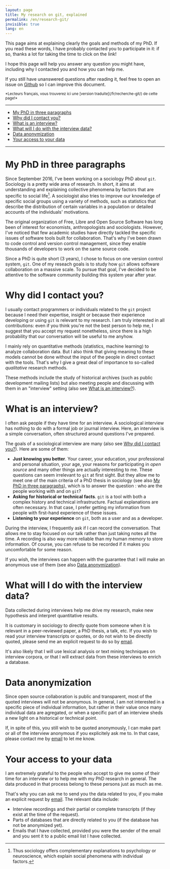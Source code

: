 ```yaml
---
layout: page
title: My research on git, explained
permalink: /en/research-git/
invisible: true
lang: en
---
```


This page aims at explaining clearly the goals and methods of my PhD.
If you read these words, I have probably contacted you to participate in it: if so, thanks a lot for taking the time to click on the link!

I hope this page will help you answer any question you might have, including why I contacted you and how you can help me.

If you still have unanswered questions after reading it, feel free to open an issue on [Github](https://github.com/gaalcaras/gaalcaras/issues) so I can improve this document.

<small>
*Lecteurs français, vous trouverez ici une [version traduite](/fr/recherche-git/) de cette page!*
</small>

---
<!-- vim-markdown-toc Redcarpet -->
* [My PhD in three paragraphs](#my-phd-in-three-paragraphs)
* [Why did I contact you?](#why-did-i-contact-you)
* [What is an interview?](#what-is-an-interview)
* [What will I do with the interview data?](#what-will-i-do-with-the-interview-data)
* [Data anonymization](#data-anonymization)
* [Your access to your data](#your-access-to-your-data)

<!-- vim-markdown-toc -->
---

# My PhD in three paragraphs

Since September 2016, I've been working on a sociology PhD about `git`.
Sociology is a pretty wide area of research.
In short, it aims at understanding and explaining collective phenomena by factors that are specific to social life[^socio].
A sociologist also tries to improve our knowledge of specific social groups using a variety of methods, such as statistics that describe the distribution of certain variables in a population or detailed accounts of the individuals' motivations.

The original organization of Free, Libre and Open Source Software has long been of interest for economists, anthropologists and sociologists.
However, I've noticed that few academic studies have directly tackled the specific issues of software tools built for collaboration.
That's why I've been drawn to code control and version control management, since they enable thousands of developers to work on the same source code.

Since a PhD is quite short (3 years), I chose to focus on one version control system, `git`.
One of my reseach goals is to study how `git` allows software collaboration on a massive scale.
To pursue that goal, I've decided to be attentive to the software community building this system year after year.


# Why did I contact you?

I usually contact programmers or individuals related to the `git` project because I need their expertise, insight or because their experience developing or using `git` is relevant to my research.
I am truly interested in all contributions: even if you think you're not the best person to help me, I suggest that you accept my request nonetheless, since there is a high probability that our conversation will be useful to me anyhow.

I mainly rely on quantitative methods (statistics, machine learning) to analyze collaboration data.
But I also think that giving meaning to these models cannot be done without the input of the people in direct contact with the tools.
That's why I give a great deal of importance to so-called *qualitative* research methods.

These methods include the study of historical archives (such as public development mailing lists) but also meeting people and discussing with them in an "interview" setting (also see [What is an interview?](#what-is-an-interview)).


# What is an interview?

I often ask people if they have time for an interview.
A sociological interview has nothing to do with a formal job or journal interview.
Here, an interview is a simple conversation, often structured around questions I've prepared.

The goals of a sociological interview are many (also see [Why did I contact you?](#why-did-i-contact-you)).
Here are some of them:

+ **Just knowing you better**.
  Your career, your education, your professional and personal situation, your age, your reasons for participating in *open source* and many other things are actually interesting to me.
  These questions can seem irrelevant to `git` at first sight.
  But they allow me to meet one of the main criteria of a PhD thesis in sociology (see also [My PhD in three paragraphs](#my-phd-in-three-paragraphs)), which is to answer the question : who are the people working with and on `git`?
+ **Asking for historical or technical facts**.
  `git` is a tool with both a complex history and technical infrastructure.
  Factual explanations are often necessary.
  In that case, I prefer getting my information from people with first-hand experience of these issues.
+ **Listening to your experience** on `git`, both as a user and as a developer.

During the interview, I frequently ask if I can record the conversation.
That allows me to stay focused on our talk rather than just taking notes all the time.
A recording is also way more reliable than my human memory to store information.
Of course, you can refuse to be recorded if it makes you uncomfortable for some reason.

If you wish, the interviews can happen with the guarantee that I will make an anonymous use of them (see also [Data anonymization](#data-anonymization)).


# What will I do with the interview data?

Data collected during interviews help me drive my research, make new hypothesis and interpret quantitative results.

It is customary in sociology to directly quote from someone when it is relevant in a peer-reviewed paper, a PhD thesis, a talk, etc.
If you wish to read your interview transcripts or quotes, or do not wish to be directly quoted, please send me an explicit request to do so by [email](mailto:contact@gaalcaras.com).

It's also likely that I will use lexical analysis or text mining techniques on interview corpora, or that I will extract data from these interviews to enrich a database.

# Data anonymization

Since open source collaboration is public and transparent, most of the quoted interviews will not be anonymous.
In general, I am not interested in a specific piece of individual information, but rather in their value once many individual data are agregated, or when a specific part of an interview sheds a new light on a historical or technical point.

If, in spite of this, you still wish to be quoted anonymously, I can make part or all of the interview anonymous if you explicitely ask me to.
In that case, please contact me by [email](mailto:contact@gaalcaras.com) to let me know.

# Your access to your data

I am extremely grateful to the people who accept to give me some of their time for an interview or to help me with my PhD research in general.
The data produced in that process belong to these persons just as much as me.

That's why you can ask me to send you the data related to you, if you make an explicit request by [email](mailto:contact@gaalcaras.com).
The relevant data include:

+ Interview recordings and their partial or complete transcripts (if they exist at the time of the request).
+ Parts of databases that are directly related to you (if the database has not be anonymized yet).
+ Emails that I have collected, provided you were the sender of the email and you sent it to a public email list I have collected.


[^socio]: Thus sociology offers complementary explanations to psychology or neuroscience, which explain social phenomena with individual factors.
